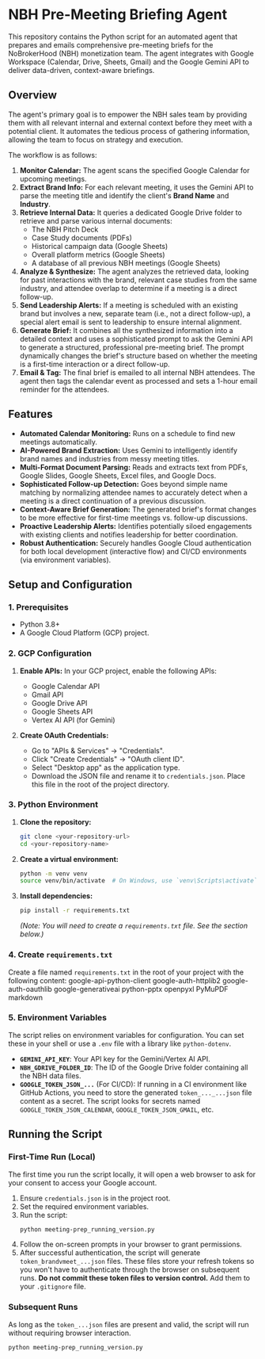 # NBH Pre-Meeting Briefing Agent

This repository contains the Python script for an automated agent that prepares and emails comprehensive pre-meeting briefs for the NoBrokerHood (NBH) monetization team. The agent integrates with Google Workspace (Calendar, Drive, Sheets, Gmail) and the Google Gemini API to deliver data-driven, context-aware briefings.

## Overview

The agent's primary goal is to empower the NBH sales team by providing them with all relevant internal and external context before they meet with a potential client. It automates the tedious process of gathering information, allowing the team to focus on strategy and execution.

The workflow is as follows:
1.  **Monitor Calendar:** The agent scans the specified Google Calendar for upcoming meetings.
2.  **Extract Brand Info:** For each relevant meeting, it uses the Gemini API to parse the meeting title and identify the client's **Brand Name** and **Industry**.
3.  **Retrieve Internal Data:** It queries a dedicated Google Drive folder to retrieve and parse various internal documents:
    *   The NBH Pitch Deck
    *   Case Study documents (PDFs)
    *   Historical campaign data (Google Sheets)
    *   Overall platform metrics (Google Sheets)
    *   A database of all previous NBH meetings (Google Sheets)
4.  **Analyze & Synthesize:** The agent analyzes the retrieved data, looking for past interactions with the brand, relevant case studies from the same industry, and attendee overlap to determine if a meeting is a direct follow-up.
5.  **Send Leadership Alerts:** If a meeting is scheduled with an existing brand but involves a new, separate team (i.e., not a direct follow-up), a special alert email is sent to leadership to ensure internal alignment.
6.  **Generate Brief:** It combines all the synthesized information into a detailed context and uses a sophisticated prompt to ask the Gemini API to generate a structured, professional pre-meeting brief. The prompt dynamically changes the brief's structure based on whether the meeting is a first-time interaction or a direct follow-up.
7.  **Email & Tag:** The final brief is emailed to all internal NBH attendees. The agent then tags the calendar event as processed and sets a 1-hour email reminder for the attendees.

## Features

- **Automated Calendar Monitoring:** Runs on a schedule to find new meetings automatically.
- **AI-Powered Brand Extraction:** Uses Gemini to intelligently identify brand names and industries from messy meeting titles.
- **Multi-Format Document Parsing:** Reads and extracts text from PDFs, Google Slides, Google Sheets, Excel files, and Google Docs.
- **Sophisticated Follow-up Detection:** Goes beyond simple name matching by normalizing attendee names to accurately detect when a meeting is a direct continuation of a previous discussion.
- **Context-Aware Brief Generation:** The generated brief's format changes to be more effective for first-time meetings vs. follow-up discussions.
- **Proactive Leadership Alerts:** Identifies potentially siloed engagements with existing clients and notifies leadership for better coordination.
- **Robust Authentication:** Securely handles Google Cloud authentication for both local development (interactive flow) and CI/CD environments (via environment variables).

## Setup and Configuration

### 1. Prerequisites

- Python 3.8+
- A Google Cloud Platform (GCP) project.

### 2. GCP Configuration

1.  **Enable APIs:** In your GCP project, enable the following APIs:
    *   Google Calendar API
    *   Gmail API
    *   Google Drive API
    *   Google Sheets API
    *   Vertex AI API (for Gemini)

2.  **Create OAuth Credentials:**
    *   Go to "APIs & Services" -> "Credentials".
    *   Click "Create Credentials" -> "OAuth client ID".
    *   Select "Desktop app" as the application type.
    *   Download the JSON file and rename it to `credentials.json`. Place this file in the root of the project directory.

### 3. Python Environment

1.  **Clone the repository:**
    ```bash
    git clone <your-repository-url>
    cd <your-repository-name>
    ```

2.  **Create a virtual environment:**
    ```bash
    python -m venv venv
    source venv/bin/activate  # On Windows, use `venv\Scripts\activate`
    ```

3.  **Install dependencies:**
    ```bash
    pip install -r requirements.txt
    ```
    *(Note: You will need to create a `requirements.txt` file. See the section below.)*

### 4. Create `requirements.txt`

Create a file named `requirements.txt` in the root of your project with the following content:
google-api-python-client
google-auth-httplib2
google-auth-oauthlib
google-generativeai
python-pptx
openpyxl
PyMuPDF
markdown

### 5. Environment Variables

The script relies on environment variables for configuration. You can set these in your shell or use a `.env` file with a library like `python-dotenv`.

- **`GEMINI_API_KEY`**: Your API key for the Gemini/Vertex AI API.
- **`NBH_GDRIVE_FOLDER_ID`**: The ID of the Google Drive folder containing all the NBH data files.
- **`GOOGLE_TOKEN_JSON_...`** (For CI/CD): If running in a CI environment like GitHub Actions, you need to store the generated `token_..._...json` file content as a secret. The script looks for secrets named `GOOGLE_TOKEN_JSON_CALENDAR`, `GOOGLE_TOKEN_JSON_GMAIL`, etc.

## Running the Script

### First-Time Run (Local)

The first time you run the script locally, it will open a web browser to ask for your consent to access your Google account.

1.  Ensure `credentials.json` is in the project root.
2.  Set the required environment variables.
3.  Run the script:
    ```bash
    python meeting-prep_running_version.py
    ```
4.  Follow the on-screen prompts in your browser to grant permissions.
5.  After successful authentication, the script will generate `token_brandvmeet_...json` files. These files store your refresh tokens so you won't have to authenticate through the browser on subsequent runs. **Do not commit these token files to version control.** Add them to your `.gitignore` file.

### Subsequent Runs

As long as the `token_...json` files are present and valid, the script will run without requiring browser interaction.

```bash
python meeting-prep_running_version.py
